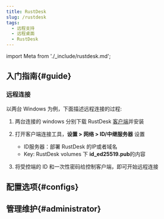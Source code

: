 ```yaml
---
title: RustDesk 
slug: /rustdesk
tags:
  - 远程支持
  - 远程桌面
  - RustDesk
---
```


import Meta from './_include/rustdesk.md';

<Meta name="meta" />

## 入门指南{#guide}

### 远程连接

以两台 Windows 为例，下面描述远程连接的过程:

1. 两台连接的 windows 分别下载 RustDesk [客户端](https://github.com/rustdesk/rustdesk/releases/download/1.4.0/rustdesk-1.4.0-x86_64.exe)并安装

2. 打开客户端连接工具，**设置 > 网络 > ID/中继服务器** 设置  
   - ID服务器：部署 RustDesk 的IP或者域名  
   - Key: RustDesk volumes 下 **id_ed25519.pub**的内容

3. 将受控端的 ID 和一次性密码给控制客户端，即可开始远程连接

## 配置选项{#configs}

## 管理维护{#administrator}
